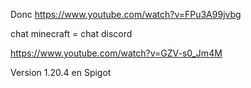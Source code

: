 Donc
https://www.youtube.com/watch?v=FPu3A99jvbg

chat minecraft = chat discord

https://www.youtube.com/watch?v=GZV-s0_Jm4M

Version 1.20.4 en Spigot
